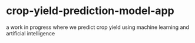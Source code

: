 # crop-yield-prediction-model-app
a work in progress where we predict crop yield using machine learning and artificial intelligence 
